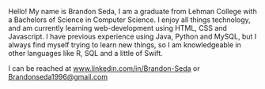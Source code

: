 Hello! My name is Brandon Seda, I am a graduate from Lehman College with a Bachelors of Science in Computer Science. 
I enjoy all things technology, and am currently learning web-development using HTML, CSS and Javascript. 
I have previous experience using Java, Python and MySQL, but I always find myself trying to learn new things,
so I am knowledgeable in other languages like R, SQL and a little of Swift.

I can be reached at www.linkedin.com/in/Brandon-Seda or Brandonseda1996@gmail.com

